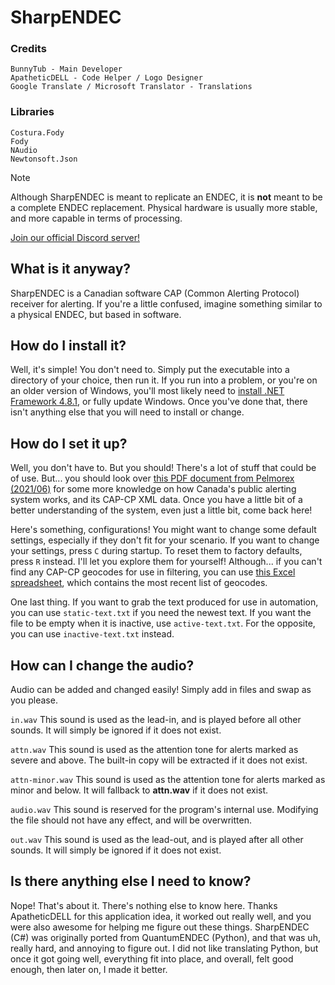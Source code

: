 # SharpENDEC

### Credits
```
BunnyTub - Main Developer
ApatheticDELL - Code Helper / Logo Designer
Google Translate / Microsoft Translator - Translations
```

### Libraries
```
Costura.Fody
Fody
NAudio
Newtonsoft.Json
```

> [!NOTE]
> Although SharpENDEC is meant to replicate an ENDEC, it is **not** meant to be a complete ENDEC replacement.
> Physical hardware is usually more stable, and more capable in terms of processing.

[Join our official Discord server!](https://discord.gg/qQQqF52jhT)

## What is it anyway?
SharpENDEC is a Canadian software CAP (Common Alerting Protocol) receiver for alerting.
If you're a little confused, imagine something similar to a physical ENDEC, but based in software.

## How do I install it?
Well, it's simple! You don't need to. Simply put the executable into a directory of your choice, then run it. If you run into a problem, or you're on an older version of Windows, you'll most likely need to [install .NET Framework 4.8.1](https://dotnet.microsoft.com/en-us/download/dotnet-framework/net481), or fully update Windows. Once you've done that, there isn't anything else that you will need to install or change.

## How do I set it up?
Well, you don't have to. But you should! There's a lot of stuff that could be of use. But... you should look over [this PDF document from Pelmorex (2021/06)](https://alerts.pelmorex.com/wp-content/uploads/2021/06/NAADS-LMD-User-Guide-R10.0.pdf) for some more knowledge on how Canada's public alerting system works, and its CAP-CP XML data. Once you have a little bit of a better understanding of the system, even just a little bit, come back here!

Here's something, configurations! You might want to change some default settings, especially if they don't fit for your scenario. If you want to change your settings, press ```C``` during startup. To reset them to factory defaults, press ```R``` instead. I'll let you explore them for yourself! Although... if you can't find any CAP-CP geocodes for use in filtering, you can use [this Excel spreadsheet](https://www.publicsafety.gc.ca/cnt/rsrcs/pblctns/capcp-lctn-rfrncs/capcp-lctn-rfrncs-annex-a-201708.xlsx), which contains the most recent list of geocodes.

One last thing. If you want to grab the text produced for use in automation, you can use ```static-text.txt``` if you need the newest text. If you want the file to be empty when it is inactive, use ```active-text.txt```. For the opposite, you can use ```inactive-text.txt``` instead.

## How can I change the audio?
Audio can be added and changed easily! Simply add in files and swap as you please.

```in.wav``` This sound is used as the lead-in, and is played before all other sounds. It will simply be ignored if it does not exist.

```attn.wav``` This sound is used as the attention tone for alerts marked as severe and above. The built-in copy will be extracted if it does not exist.

```attn-minor.wav``` This sound is used as the attention tone for alerts marked as minor and below. It will fallback to **attn.wav** if it does not exist.

```audio.wav``` This sound is reserved for the program's internal use. Modifying the file should not have any effect, and will be overwritten.

```out.wav``` This sound is used as the lead-out, and is played after all other sounds. It will simply be ignored if it does not exist.

## Is there anything else I need to know?
Nope! That's about it. There's nothing else to know here. Thanks ApatheticDELL for this application idea, it worked out really well, and you were also awesome for helping me figure out these things. SharpENDEC (C#) was originally ported from QuantumENDEC (Python), and that was uh, really hard, and annoying to figure out. I did not like translating Python, but once it got going well, everything fit into place, and overall, felt good enough, then later on, I made it better.
